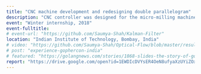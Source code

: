 ```yaml
---
title: "CNC machine development and redesigning double parallelogram"
description: "CNC controller was designed for the micro-milling machine used for manufacturing of base plates for the Hele-Shaw cell experiments. UGS was used to generate the g-codes and GRBL was used for the control using the g-codes passed to actuate stepper motors using Raspberry Pi microcontroller. Capacitive filter and the PCB were also designed for robustness to the switching noise of the stepper motor. The latter part of the internship was focussed on development of double parallelogram mechanism using sheet-metal bending for large scale fabrication."
event: "Winter internship, 2018"
event-fulltitle:
# event-url: "https://github.com/Saumya-Shah/Kalman-Filter"
location: "Indian Institute of Technology, Bombay, India"
# video: "https://github.com/Saumya-Shah/Optical-Flow/blob/master/results/medium.gif"
# post: "experience-gophercon-india"
# featured: "https://golangnews.com/stories/1868-slides-the-story-of-gopath-by-nikhita-raghunath"
report: "https://drive.google.com/open?id=1EWDIcDVYsER4OeN8ufyaXzUYiZOxudiT"
---
```

